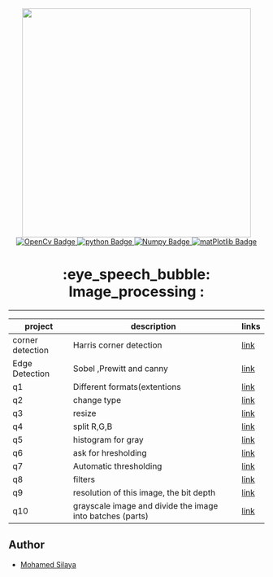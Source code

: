 <div align="center">
  <img src="https://techsparks.co.in/wp-content/uploads/2020/12/image-processing.jpg" width="450"/>
</div>



<div id="badges" align="center">
  <a href="[https://www.linkedin.com/in/mohamed-samir-8b585b14a/](https://github.com/opencv/opencv)">
    <img src="https://img.shields.io/badge/OpenCv-Profile-informational?style=flat&logo=OpenCv&logoColor=white&color=0D76A8" alt="OpenCv Badge"/>
  </a>
   <a href="https://www.python.org/">
    <img src="https://img.shields.io/badge/Python-Profile-informational?style=flat&logo=Python&logoColor=white&color=0D76A8" alt="python Badge"/>
  </a>
   <a href="https://numpy.org/">
    <img src="https://img.shields.io/badge/Numpy-Profile-informational?style=flat&logo=Numpy&logoColor=white&color=0D76A8" alt="Numpy Badge"/>
  </a>
   <a href="https://matplotlib.org/">
    <img src="https://img.shields.io/badge/MatPlotlib-Profile-informational?style=flat&logo=Matplotlib&logoColor=white&color=0D76A8" alt="matPlotlib Badge"/>
  </a>   
   </div>
   
<div align="center">
   <h1> :eye_speech_bubble:	Image_processing :</h1>
</div>

---
|project | description| links|
|----|----|----|
|corner detection|Harris corner detection|[link](https://github.com/Mohamed-Silaya/Image_processing/tree/main/mini_project/corners)|
|Edge Detection| Sobel ,Prewitt and canny|[link](https://github.com/Mohamed-Silaya/Image_processing/tree/main/mini_project/Edge_detection)|
|q1| Different formats(extentions|[link](https://github.com/Mohamed-Silaya/Image_processing/blob/main/q1%20to%20q%2010/q1.py)|
|q2| change type| [link](https://github.com/Mohamed-Silaya/Image_processing/blob/main/q1%20to%20q%2010/q2.py)|
|q3| resize|[link](https://github.com/Mohamed-Silaya/Image_processing/blob/main/q1%20to%20q%2010/q3.py) |
|q4| split R,G,B| [link](https://github.com/Mohamed-Silaya/Image_processing/blob/main/q1%20to%20q%2010/q4.py)|
|q5|histogram for gray| [link](https://github.com/Mohamed-Silaya/Image_processing/blob/main/q1%20to%20q%2010/q5.py)|
|q6|ask for hresholding | [link](https://github.com/Mohamed-Silaya/Image_processing/blob/main/q1%20to%20q%2010/q6.py)|
|q7| Automatic thresholding| [link](https://github.com/Mohamed-Silaya/Image_processing/blob/main/q1%20to%20q%2010/q7.py)|
|q8| filters| [link](https://github.com/Mohamed-Silaya/Image_processing/blob/main/q1%20to%20q%2010/q8.py)|
|q9| resolution of this image, the bit depth | [link](https://github.com/Mohamed-Silaya/Image_processing/blob/main/q1%20to%20q%2010/q9.py)|
|q10| grayscale image and divide the image into batches (parts)| [link](https://github.com/Mohamed-Silaya/Image_processing/blob/main/q1%20to%20q%2010/q10.py)|


 
 ## Author

 - [Mohamed Silaya](https://github.com/Mohamed-Silaya)
